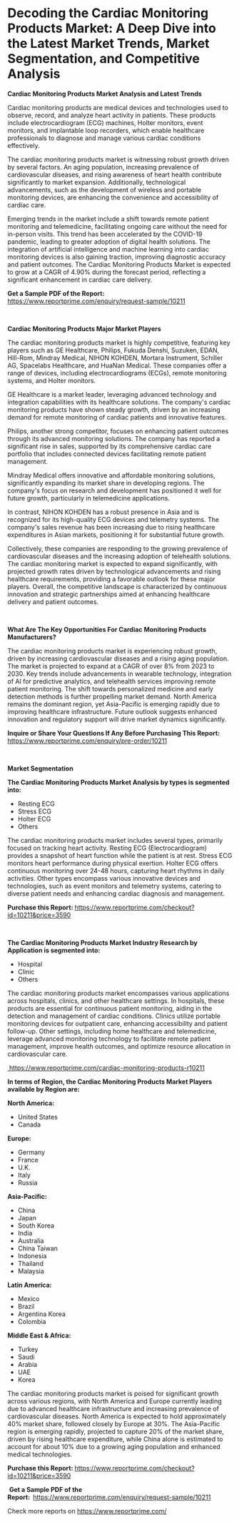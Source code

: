 <p><h1>Decoding the Cardiac Monitoring Products Market: A Deep Dive into the Latest Market Trends, Market Segmentation, and Competitive Analysis</h1></p><p><strong>Cardiac Monitoring Products Market Analysis and Latest Trends</strong></p>
<p><p>Cardiac monitoring products are medical devices and technologies used to observe, record, and analyze heart activity in patients. These products include electrocardiogram (ECG) machines, Holter monitors, event monitors, and implantable loop recorders, which enable healthcare professionals to diagnose and manage various cardiac conditions effectively.</p><p>The cardiac monitoring products market is witnessing robust growth driven by several factors. An aging population, increasing prevalence of cardiovascular diseases, and rising awareness of heart health contribute significantly to market expansion. Additionally, technological advancements, such as the development of wireless and portable monitoring devices, are enhancing the convenience and accessibility of cardiac care.</p><p>Emerging trends in the market include a shift towards remote patient monitoring and telemedicine, facilitating ongoing care without the need for in-person visits. This trend has been accelerated by the COVID-19 pandemic, leading to greater adoption of digital health solutions. The integration of artificial intelligence and machine learning into cardiac monitoring devices is also gaining traction, improving diagnostic accuracy and patient outcomes. The Cardiac Monitoring Products Market is expected to grow at a CAGR of 4.90% during the forecast period, reflecting a significant enhancement in cardiac care delivery.</p></p>
<p><strong>Get a Sample PDF of the Report:&nbsp;</strong> <a href="https://www.reportprime.com/enquiry/request-sample/10211?utm_campaign=2281&utm_medium=2&utm_source=Github&utm_content=ia&utm_term=20032025&utm_id=cardiac-monitoring-products">https://www.reportprime.com/enquiry/request-sample/10211</a></p>
<p>&nbsp;</p>
<p><strong>Cardiac Monitoring Products Major Market Players</strong></p>
<p><p>The cardiac monitoring products market is highly competitive, featuring key players such as GE Healthcare, Philips, Fukuda Denshi, Suzuken, EDAN, Hill-Rom, Mindray Medical, NIHON KOHDEN, Mortara Instrument, Schiller AG, Spacelabs Healthcare, and HuaNan Medical. These companies offer a range of devices, including electrocardiograms (ECGs), remote monitoring systems, and Holter monitors.</p><p>GE Healthcare is a market leader, leveraging advanced technology and integration capabilities with its healthcare solutions. The company's cardiac monitoring products have shown steady growth, driven by an increasing demand for remote monitoring of cardiac patients and innovative features.</p><p>Philips, another strong competitor, focuses on enhancing patient outcomes through its advanced monitoring solutions. The company has reported a significant rise in sales, supported by its comprehensive cardiac care portfolio that includes connected devices facilitating remote patient management.</p><p>Mindray Medical offers innovative and affordable monitoring solutions, significantly expanding its market share in developing regions. The company's focus on research and development has positioned it well for future growth, particularly in telemedicine applications.</p><p>In contrast, NIHON KOHDEN has a robust presence in Asia and is recognized for its high-quality ECG devices and telemetry systems. The company's sales revenue has been increasing due to rising healthcare expenditures in Asian markets, positioning it for substantial future growth.</p><p>Collectively, these companies are responding to the growing prevalence of cardiovascular diseases and the increasing adoption of telehealth solutions. The cardiac monitoring market is expected to expand significantly, with projected growth rates driven by technological advancements and rising healthcare requirements, providing a favorable outlook for these major players. Overall, the competitive landscape is characterized by continuous innovation and strategic partnerships aimed at enhancing healthcare delivery and patient outcomes.</p></p>
<p>&nbsp;</p>
<p><strong>What Are The Key Opportunities For Cardiac Monitoring Products Manufacturers?</strong></p>
<p><p>The cardiac monitoring products market is experiencing robust growth, driven by increasing cardiovascular diseases and a rising aging population. The market is projected to expand at a CAGR of over 8% from 2023 to 2030. Key trends include advancements in wearable technology, integration of AI for predictive analytics, and telehealth services improving remote patient monitoring. The shift towards personalized medicine and early detection methods is further propelling market demand. North America remains the dominant region, yet Asia-Pacific is emerging rapidly due to improving healthcare infrastructure. Future outlook suggests enhanced innovation and regulatory support will drive market dynamics significantly.</p></p>
<p><strong>Inquire or Share Your Questions If Any Before Purchasing This Report:</strong> <a href="https://www.reportprime.com/enquiry/pre-order/10211?utm_campaign=2281&utm_medium=2&utm_source=Github&utm_content=ia&utm_term=20032025&utm_id=cardiac-monitoring-products">https://www.reportprime.com/enquiry/pre-order/10211</a></p>
<p>&nbsp;</p>
<p><strong>Market Segmentation</strong></p>
<p><strong>The Cardiac Monitoring Products Market Analysis by types is segmented into:</strong></p>
<p><ul><li>Resting ECG</li><li>Stress ECG</li><li>Holter ECG</li><li>Others</li></ul></p>
<p><p>The cardiac monitoring products market includes several types, primarily focused on tracking heart activity. Resting ECG (Electrocardiogram) provides a snapshot of heart function while the patient is at rest. Stress ECG monitors heart performance during physical exertion. Holter ECG offers continuous monitoring over 24-48 hours, capturing heart rhythms in daily activities. Other types encompass various innovative devices and technologies, such as event monitors and telemetry systems, catering to diverse patient needs and enhancing cardiac diagnosis and management.</p></p>
<p><strong>Purchase this Report:&nbsp;</strong><a href="https://www.reportprime.com/checkout?id=10211&price=3590&utm_campaign=2281&utm_medium=2&utm_source=Github&utm_content=ia&utm_term=20032025&utm_id=cardiac-monitoring-products">https://www.reportprime.com/checkout?id=10211&price=3590</a></p>
<p>&nbsp;</p>
<p><strong>The Cardiac Monitoring Products Market Industry Research by Application is segmented into:</strong></p>
<p><ul><li>Hospital</li><li>Clinic</li><li>Others</li></ul></p>
<p><p>The cardiac monitoring products market encompasses various applications across hospitals, clinics, and other healthcare settings. In hospitals, these products are essential for continuous patient monitoring, aiding in the detection and management of cardiac conditions. Clinics utilize portable monitoring devices for outpatient care, enhancing accessibility and patient follow-up. Other settings, including home healthcare and telemedicine, leverage advanced monitoring technology to facilitate remote patient management, improve health outcomes, and optimize resource allocation in cardiovascular care.</p></p>
<p><a href="https://www.reportprime.com/cardiac-monitoring-products-r10211?utm_campaign=2281&utm_medium=2&utm_source=Github&utm_content=ia&utm_term=20032025&utm_id=cardiac-monitoring-products">&nbsp;https://www.reportprime.com/cardiac-monitoring-products-r10211</a></p>
<p><strong>In terms of Region, the Cardiac Monitoring Products Market Players available by Region are:</strong></p>
<p>
    <p> <strong> North America: </strong>
        <ul>
            <li>United States</li>
            <li>Canada</li>
        </ul>
        </p> 
    <p> <strong> Europe: </strong>
        <ul>
            <li>Germany</li>
            <li>France</li>
            <li>U.K.</li>
            <li>Italy</li>
            <li>Russia</li>
        </ul>
        </p> 
    <p> <strong> Asia-Pacific: </strong>
        <ul>
            <li>China</li>
            <li>Japan</li>
            <li>South Korea</li>
            <li>India</li>
            <li>Australia</li>
            <li>China Taiwan</li>
            <li>Indonesia</li>
            <li>Thailand</li>
            <li>Malaysia</li>
        </ul>
        </p> 
    <p> <strong> Latin America: </strong>
        <ul>
            <li>Mexico</li>
            <li>Brazil</li>
            <li>Argentina Korea</li>
            <li>Colombia</li>
        </ul>
        </p> 
    <p> <strong> Middle East & Africa: </strong>
        <ul>
            <li>Turkey</li>
            <li>Saudi</li>
            <li>Arabia</li>
            <li>UAE</li>
            <li>Korea</li>
        </ul>
    </p>
    </p>
<p><p>The cardiac monitoring products market is poised for significant growth across various regions, with North America and Europe currently leading due to advanced healthcare infrastructure and increasing prevalence of cardiovascular diseases. North America is expected to hold approximately 40% market share, followed closely by Europe at 30%. The Asia-Pacific region is emerging rapidly, projected to capture 20% of the market share, driven by rising healthcare expenditure, while China alone is estimated to account for about 10% due to a growing aging population and enhanced medical technologies.</p></p>
<p><strong>Purchase this Report: </strong><a href="https://www.reportprime.com/checkout?id=10211&price=3590&utm_campaign=2281&utm_medium=2&utm_source=Github&utm_content=ia&utm_term=20032025&utm_id=cardiac-monitoring-products">https://www.reportprime.com/checkout?id=10211&price=3590</a></p>
<p>&nbsp;<strong>Get a Sample PDF of the Report:&nbsp;&nbsp;</strong><a href="https://www.reportprime.com/enquiry/request-sample/10211?utm_campaign=2281&utm_medium=2&utm_source=Github&utm_content=ia&utm_term=20032025&utm_id=cardiac-monitoring-products">https://www.reportprime.com/enquiry/request-sample/10211</a></p>
<p><strong></strong></p>
<p>Check more reports on <a href="https://www.reportprime.com/?utm_campaign=2281&utm_medium=2&utm_source=Github&utm_content=ia&utm_term=20032025&utm_id=cardiac-monitoring-products">https://www.reportprime.com/</a></p>